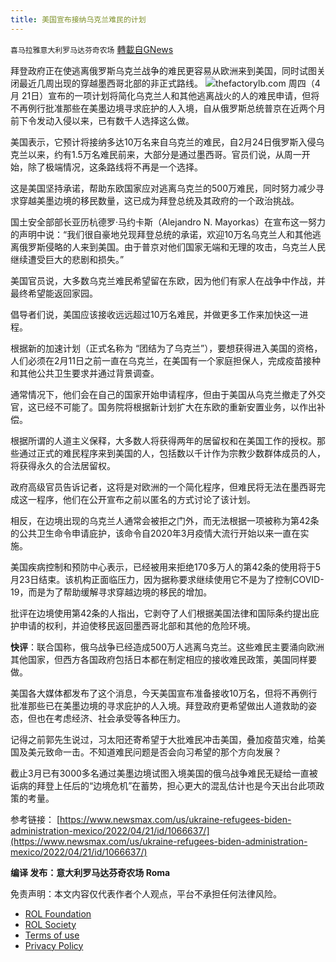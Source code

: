 ```yaml
---
title: 美国宣布接纳乌克兰难民的计划
---
```

`喜马拉雅意大利罗马达芬奇农场` [轉載自GNews](https://gnews.org/zh-hans/2387443/)

拜登政府正在使逃离俄罗斯乌克兰战争的难民更容易从欧洲来到美国，同时试图关闭最近几周出现的穿越墨西哥北部的非正式路线。
![](https://assets.gnews.org/wp-content/uploads/2022/04/U-7.jpg)thefactorylb.com
周四（4月 21日）宣布的一项计划将简化乌克兰人和其他逃离战火的人的难民申请，但将不再例行批准那些在美墨边境寻求庇护的人入境，自从俄罗斯总统普京在近两个月前下令发动入侵以来，已有数千人选择这么做。

美国表示，它预计将接纳多达10万名来自乌克兰的难民，自2月24日俄罗斯入侵乌克兰以来，约有1.5万名难民前来，大部分是通过墨西哥。官员们说，从周一开始，除了极端情况，这条路线将不再是一个选择。

这是美国坚持承诺，帮助东欧国家应对逃离乌克兰的500万难民，同时努力减少寻求穿越美墨边境的移民数量，这已成为拜登总统及其政府的一个政治挑战。

国土安全部部长亚历杭德罗·马约卡斯（Alejandro N. Mayorkas）在宣布这一努力的声明中说：“我们很自豪地兑现拜登总统的承诺，欢迎10万名乌克兰人和其他逃离俄罗斯侵略的人来到美国。由于普京对他们国家无端和无理的攻击，乌克兰人民继续遭受巨大的悲剧和损失。”

美国官员说，大多数乌克兰难民希望留在东欧，因为他们有家人在战争中作战，并最终希望能返回家园。

倡导者们说，美国应该接收远远超过10万名难民，并做更多工作来加快这一进程。

根据新的加速计划（正式名称为 “团结为了乌克兰”），要想获得进入美国的资格，人们必须在2月11日之前一直在乌克兰，在美国有一个家庭担保人，完成疫苗接种和其他公共卫生要求并通过背景调查。

通常情况下，他们会在自己的国家开始申请程序，但由于美国从乌克兰撤走了外交官，这已经不可能了。国务院将根据新计划扩大在东欧的重新安置业务，以作出补偿。

根据所谓的人道主义保释，大多数人将获得两年的居留权和在美国工作的授权。那些通过正式的难民程序来到美国的人，包括数以千计作为宗教少数群体成员的人，将获得永久的合法居留权。

政府高级官员告诉记者，这将是对欧洲的一个简化程序，但难民将无法在墨西哥完成这一程序，他们在公开宣布之前以匿名的方式讨论了该计划。

相反，在边境出现的乌克兰人通常会被拒之门外，而无法根据一项被称为第42条的公共卫生命令申请庇护，该命令自2020年3月疫情大流行开始以来一直在实施。

美国疾病控制和预防中心表示，已经被用来拒绝170多万人的第42条的使用将于5月23日结束。该机构正面临压力，因为据称要求继续使用它不是为了控制COVID-19，而是为了帮助缓解寻求穿越边境的移民的增加。

批评在边境使用第42条的人指出，它剥夺了人们根据美国法律和国际条约提出庇护申请的权利，并迫使移民返回墨西哥北部和其他的危险环境。

**快评**：联合国称，俄乌战争已经造成500万人逃离乌克兰。这些难民主要涌向欧洲其他国家，但西方各国政府包括日本都在制定相应的接收难民政策，美国同样要做。

美国各大媒体都发布了这个消息，今天美国宣布准备接收10万名，但将不再例行批准那些已在美墨边境的寻求庇护的人入境。拜登政府更希望做出人道救助的姿态，但也在考虑经济、社会承受等各种压力。

记得之前郭先生说过，习太阳还寄希望于大批难民冲击美国，叠加疫苗灾难，给美国及美元致命一击。不知道难民问题是否会向习希望的那个方向发展？

截止3月已有3000多名通过美墨边境试图入境美国的俄乌战争难民无疑给一直被诟病的拜登上任后的“边境危机”在蓄势，担心更大的混乱估计也是今天出台此项政策的考量。

参考链接：
[https://www.newsmax.com/us/ukraine-refugees-biden-administration-mexico/2022/04/21/id/1066637/](https://www.newsmax.com/us/ukraine-refugees-biden-administration-mexico/2022/04/21/id/1066637/)

**编译 发布：意大利罗马达芬奇农场 Roma**

 

免责声明：本文内容仅代表作者个人观点，平台不承担任何法律风险。

- [ROL Foundation](https://rolfoundation.org/)
- [ROL Society](https://rolsociety.org/)
- [Terms of use](https://gnews.org/terms-of-use-3/)
- [Privacy Policy](https://gnews.org/privacy-policy/)
